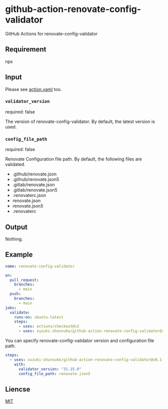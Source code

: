 # github-action-renovate-config-validator

GitHub Actions for renovate-config-validator

## Requirement

npx

## Input

Please see [action.yaml](action.yaml) too.

### `validator_version`

required: false

The version of renovate-config-validator.
By default, the latest version is used.

### `config_file_path`

required: false

Renovate Configuration file path.
By default, the following files are validated.

* .github/renovate.json
* .github/renovate.json5
* .gitlab/renovate.json
* .gitlab/renovate.json5
* .renovaterc.json
* renovate.json
* renovate.json5
* .renovaterc

## Output

Nothing.

## Example

```yaml
name: renovate-config-validator

on:
  pull_request:
    branches:
      - main
  push:
    branches:
      - main
jobs:
  validate:
    runs-on: ubuntu-latest
    steps:
      - uses: actions/checkout@v2
      - uses: suzuki-shunsuke/github-action-renovate-config-validator@v0.1.1
```

You can specify renovate-config-validator version and configuration file path.

```yaml
steps:
  - uses: suzuki-shunsuke/github-action-renovate-config-validator@v0.1.1
    with:
      validator_version: "31.15.0"
      config_file_path: renovate.json5
```

## Liencse

[MIT](LICENSE)
